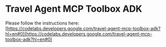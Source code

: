 # Travel Agent MCP Toolbox ADK

Please follow the instructions here: [https://codelabs.developers.google.com/travel-agent-mcp-toolbox-adk?hl=en#0](https://codelabs.developers.google.com/travel-agent-mcp-toolbox-adk?hl=en#0)
